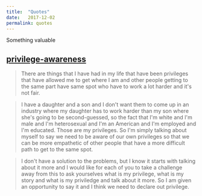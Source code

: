 ```yaml
---
title:  "Quotes"
date:   2017-12-02
permalink: quotes
---
```


Something valuable

<!-- more --> 

## [privilege-awareness](https://www.youtube.com/watch?v=Qg1SvpIau6U)

> There are things that I have had in my life that have been privileges that have allowed me to get where I am and other people getting to the same part have same spot who have to work a lot harder and it's not fair.

> I have a daughter and a son and I don't want them to come up in an industry where my daughter has to work harder than my son where she's going to be second-guessed, so the fact that I'm white and I'm male and I'm heterosexual and I'm an American and I'm employed and I'm educated. Those are my privileges. So I'm simply talking about myself to say we need to be aware of our own privileges so that we can be more empathetic of other people that have a more difficult path to get to the same spot. 

> I don't have a solution to the problems, but I know it starts with talking about it more and I would like for each of you to take a challenge away from this to ask yourselves what is my privilege, what is my story and what is my priviledge and talk about it more. So I am given an opportunity to say it and I think we need to declare out privilege.
